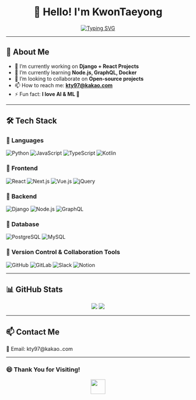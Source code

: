 
<h1 align="center">👋 Hello! I'm KwonTaeyong</h1>

<p align="center">
  <a href="https://github.com/KwonTaeyong">
    <img src="https://readme-typing-svg.herokuapp.com?font=Fira+Code&pause=1000&color=0E75B6&center=true&width=435&lines=Full-Stack+Developer;Python+%26+Django+Enthusiast;React+%26+Node.js+Lover" alt="Typing SVG" />
  </a>
</p>

---

## 🚀 **About Me**
- 🔭 I’m currently working on **Django + React Projects**
- 🌱 I’m currently learning **Node.js, GraphQL, Docker**
- 👯 I’m looking to collaborate on **Open-source projects**
- 📫 How to reach me: **kty97@kakao.com**
- ⚡ Fun fact: **I love AI & ML 🤖**

---

## 🛠 **Tech Stack**

### 📍 **Languages**
![Python](https://img.shields.io/badge/Python-3776AB?style=flat&logo=python&logoColor=white)
![JavaScript](https://img.shields.io/badge/JavaScript-F7DF1E?style=flat&logo=javascript&logoColor=black)
![TypeScript](https://img.shields.io/badge/TypeScript-3178C6?style=flat&logo=typescript&logoColor=white)
![Kotlin](https://img.shields.io/badge/Kotlin-0095D5?style=flat&logo=kotlin&logoColor=white)

### 📍 **Frontend**
![React](https://img.shields.io/badge/React-61DAFB?style=flat&logo=react&logoColor=black)
![Next.js](https://img.shields.io/badge/Next.js-91AAFB?style=flat&logo=next.js&logoColor=black)
![Vue.js](https://img.shields.io/badge/Vue.js-4FC08D?style=flat&logo=vue.js&logoColor=white)
![jQuery](https://img.shields.io/badge/jQuery-0769AD?style=flat&logo=jquery&logoColor=white)

### 📍 **Backend**
![Django](https://img.shields.io/badge/Django-092E20?style=flat&logo=django&logoColor=white)
![Node.js](https://img.shields.io/badge/Node.js-339933?style=flat&logo=node.js&logoColor=white)
![GraphQL](https://img.shields.io/badge/GraphQL-E10098?style=flat&logo=graphql&logoColor=white)

### 📍 **Database**
![PostgreSQL](https://img.shields.io/badge/PostgreSQL-316192?style=flat&logo=postgresql&logoColor=white)
![MySQL](https://img.shields.io/badge/MySQL-4479A1?style=flat&logo=mysql&logoColor=white)

### 📍 **Version Control & Collaboration Tools**
![GitHub](https://img.shields.io/badge/GitHub-181717?style=flat&logo=github&logoColor=white)
![GitLab](https://img.shields.io/badge/GitLab-FC6D26?style=flat&logo=gitlab&logoColor=white)
![Slack](https://img.shields.io/badge/Slack-4A154B?style=flat&logo=slack&logoColor=white)
![Notion](https://img.shields.io/badge/Notion-000000?style=flat&logo=notion&logoColor=white)

---

## 📊 **GitHub Stats**
<p align="center">
  <img src="https://github-readme-stats.vercel.app/api?username=KwonTaeyong&show_icons=true&theme=radical&count_private=true" />
  <img src="https://github-readme-stats.vercel.app/api/top-langs/?username=KwonTaeyong&layout=compact&theme=radical" />
</p>

---

## 📫 **Contact Me**
📧 Email: kty97@kakao..com  

---


### 😄 **Thank You for Visiting!**  
<p align="center">
  <img src="https://media.giphy.com/media/hvRJCLFzcasrR4ia7z/giphy.gif" width="40px" />
</p>
